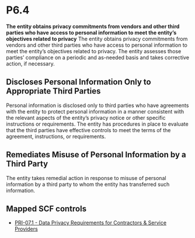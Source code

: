 # P6.4
**The entity obtains privacy commitments from vendors and other third parties who have access to personal information to meet the entity’s objectives related to privacy**
The entity obtains privacy commitments from vendors and other third parties who have access to personal information to meet the entity’s objectives related to privacy. The entity assesses those parties’ compliance on a periodic and as-needed basis and takes corrective action, if necessary.
## Discloses Personal Information Only to Appropriate Third Parties
Personal information is disclosed only to third parties who have agreements with the entity to protect personal information in a manner consistent with the relevant aspects of the entity’s privacy notice or other specific instructions or requirements. The entity has procedures in place to evaluate that the third parties have effective controls to meet the terms of the agreement, instructions, or requirements.
## Remediates Misuse of Personal Information by a Third Party
The entity takes remedial action in response to misuse of personal information by a third party to whom the entity has transferred such information.
## Mapped SCF controls
- [PRI-07.1 - Data Privacy Requirements for Contractors & Service Providers](../scf/pri-071-dataprivacyrequirementsforcontractors&serviceproviders.md)